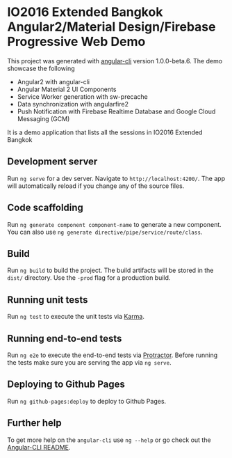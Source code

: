 # IO2016 Extended Bangkok Angular2/Material Design/Firebase Progressive Web Demo

This project was generated with [angular-cli](https://github.com/angular/angular-cli) version 1.0.0-beta.6. The demo showcase the following

- Angular2 with angular-cli
- Angular Material 2 UI Components
- Service Worker generation with sw-precache
- Data synchronization with angularfire2
- Push Notification with Firebase Realtime Database and Google Cloud Messaging (GCM)

It is a demo application that lists all the sessions in IO2016 Extended Bangkok

## Development server
Run `ng serve` for a dev server. Navigate to `http://localhost:4200/`. The app will automatically reload if you change any of the source files.

## Code scaffolding

Run `ng generate component component-name` to generate a new component. You can also use `ng generate directive/pipe/service/route/class`.

## Build

Run `ng build` to build the project. The build artifacts will be stored in the `dist/` directory. Use the `-prod` flag for a production build.

## Running unit tests

Run `ng test` to execute the unit tests via [Karma](https://karma-runner.github.io).

## Running end-to-end tests

Run `ng e2e` to execute the end-to-end tests via [Protractor](http://www.protractortest.org/). 
Before running the tests make sure you are serving the app via `ng serve`.

## Deploying to Github Pages

Run `ng github-pages:deploy` to deploy to Github Pages.

## Further help

To get more help on the `angular-cli` use `ng --help` or go check out the [Angular-CLI README](https://github.com/angular/angular-cli/blob/master/README.md).
